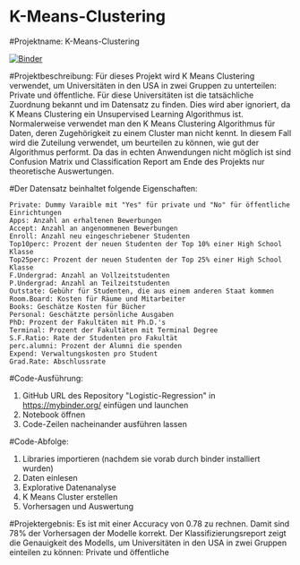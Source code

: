 # K-Means-Clustering

#Projektname: K-Means-Clustering

[![Binder](https://mybinder.org/badge_logo.svg)](https://mybinder.org/v2/gh/Lara-167/K-Means-Clustering/HEAD)

#Projektbeschreibung: Für dieses Projekt wird K Means Clustering verwendet, um Universitäten in den USA in zwei Gruppen zu unterteilen: Private und öffentliche.
Für diese Universitäten ist die tatsächliche Zuordnung bekannt und im Datensatz zu finden. Dies wird aber ignoriert, da K Means Clustering ein Unsupervised Learning Algorithmus ist. Normalerweise verwendet man den K Means Clustering Algorithmus für Daten, deren Zugehörigkeit zu einem Cluster man nicht kennt. In diesem Fall wird die Zuteilung verwendet, um beurteilen zu können, wie gut der Algorithmus performt. Da das in echten Anwendungen nicht möglich ist sind Confusion Matrix und Classification Report am Ende des Projekts nur theoretische Auswertungen.

#Der Datensatz beinhaltet folgende Eigenschaften:

    Private: Dummy Varaible mit "Yes" für private und "No" für öffentliche Einrichtungen
    Apps: Anzahl an erhaltenen Bewerbungen
    Accept: Anzahl an angenommenen Bewerbungen
    Enroll: Anzahl neu eingeschriebener Studenten
    Top10perc: Prozent der neuen Studenten der Top 10% einer High School Klasse
    Top25perc: Prozent der neuen Studenten der Top 25% einer High School Klasse
    F.Undergrad: Anzahl an Vollzeitstudenten
    P.Undergrad: Anzahl an Teilzeitstudenten
    Outstate: Gebühr für Studenten, die aus einem anderen Staat kommen
    Room.Board: Kosten für Räume und Mitarbeiter
    Books: Geschätze Kosten für Bücher
    Personal: Geschätzte persönliche Ausgaben
    PhD: Prozent der Fakultäten mit Ph.D.'s
    Terminal: Prozent der Fakultäten mit Terminal Degree
    S.F.Ratio: Rate der Studenten pro Fakultät
    perc.alumni: Prozent der Alumni die spenden
    Expend: Verwaltungskosten pro Student
    Grad.Rate: Abschlussrate

#Code-Ausführung: 
1. GitHub URL des Repository "Logistic-Regression" in https://mybinder.org/ einfügen und launchen 
2. Notebook öffnen 
3. Code-Zeilen nacheinander ausführen lassen 

#Code-Abfolge: 
1. Libraries importieren (nachdem sie vorab durch binder installiert wurden)
2. Daten einlesen
3. Explorative Datenanalyse
4. K Means Cluster erstellen
5. Vorhersagen und Auswertung

#Projektergebnis: 
Es ist mit einer Accuracy von 0.78 zu rechnen. Damit sind 78% der Vorhersagen der Modelle korrekt. Der Klassifizierungsreport zeigt die Genauigkeit des Modells, um Universitäten in den USA in zwei Gruppen einteilen zu können: Private und öffentliche
